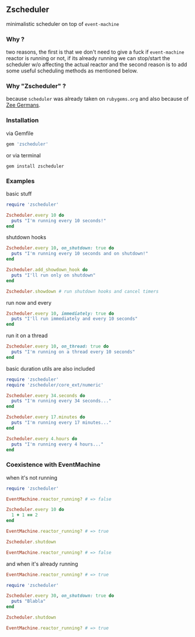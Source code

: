 ## Zscheduler 
minimalistic scheduler on top of `event-machine`

### Why ?
two reasons, the first is that we don't need to give a fuck if `event-machine`
reactor is running or not, if its already running we can stop/start the scheduler
w/o affecting the actual reactor and the second reason is to add some useful
scheduling methods as mentioned below.

### Why "Zscheduler" ?
because `scheduler` was already taken on `rubygems.org` and also because of [Zee Germans](http://www.urbandictionary.com/define.php?term=Zee%20Germans).

### Installation
via Gemfile

```ruby
gem 'zscheduler'
```

or via terminal
```
gem install zscheduler
```

### Examples

basic stuff

```ruby
require 'zscheduler'

Zscheduler.every 10 do
  puts "I'm running every 10 seconds!"
end
```

shutdown hooks

```ruby
Zscheduler.every 10, on_shutdown: true do
  puts "I'm running every 10 seconds and on shutdown!"
end

Zscheduler.add_showdown_hook do
  puts "I'll run only on shutdown"
end

Zscheduler.showdown # run shutdown hooks and cancel timers
```

run now and every
```ruby
Zscheduler.every 10, immediately: true do
  puts "I'll run immediately and every 10 seconds"
end

```

run it on a thread

```ruby
Zscheduler.every 10, on_thread: true do
  puts "I'm running on a thread every 10 seconds"
end
```
basic duration utils are also included

```ruby
require 'zscheduler'
require 'zscheduler/core_ext/numeric'

Zscheduler.every 34.seconds do
  puts "I'm running every 34 seconds..."
end

Zscheduler.every 17.minutes do
  puts "I'm running every 17 minutes..."
end

Zscheduler.every 4.hours do
  puts "I'm running every 4 hours..."
end

```

### Coexistence with EventMachine
when it's not running
```ruby
require 'zscheduler'

EventMachine.reactor_running? # => false

Zscheduler.every 10 do
  1 + 1 == 2
end

EventMachine.reactor_running? # => true

Zscheduler.shutdown

EventMachine.reactor_running? # => false
```
and when it's already running

```ruby
EventMachine.reactor_running? # => true

require 'zscheduler'

Zscheduler.every 30, on_shutdown: true do
  puts "Blabla"
end

Zscheduler.shutdown 

EventMachine.reactor_running? # => true
```

